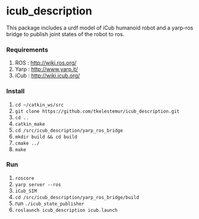# icub_description

This package includes a urdf model of iCub humanoid robot and a yarp-ros bridge to publish
joint states of the robot to ros. 

### Requirements

1. ROS : http://wiki.ros.org/
2. Yarp : http://www.yarp.it/
3. iCub : http://wiki.icub.org/

### Install

1. `cd ~/catkin_ws/src`  
2. `git clone https://github.com/tkelestemur/icub_description.git`  
3. `cd ..`  
4. `catkin_make`  
5. `cd /src/icub_description/yarp_ros_bridge`  
6. `mkdir build && cd build`  
7. `cmake ../`  
8. `make`

### Run
1. `roscore`
2. `yarp server --ros`
3. `iCub_SIM`
4. `cd /src/icub_description/yarp_ros_bridge/build`
5. run `./icub_state_publisher`
6. `roslaunch icub_description icub.launch`
